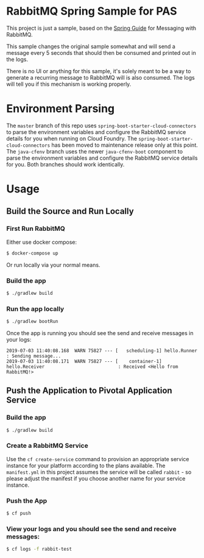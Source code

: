 # RabbitMQ Spring Sample for PAS

This project is just a sample, based on the [Spring Guide](https://spring.io/guides/gs/messaging-rabbitmq/) for 
Messaging with RabbitMQ.

This sample changes the original sample somewhat and will send a message every 5 seconds that should then be consumed 
and printed out in the logs.

There is no UI or anything for this sample, it's solely meant to be a way to generate a recurring message to RabbitMQ 
will is also consumed.  The logs will tell you if this mechanism is working properly.

# Environment Parsing

The `master` branch of this repo uses `spring-boot-starter-cloud-connectors` to parse the environment variables and 
configure the RabbitMQ service details for you when running on Cloud Foundry.  The `spring-boot-starter-cloud-connectors` 
has been moved to maintenance release only at this point. The `java-cfenv` branch uses the newer `java-cfenv-boot` 
component to parse the environment variables and configure the RabbitMQ service details for you.  Both branches should 
work identically.
    
# Usage

## Build the Source and Run Locally

### First Run RabbitMQ

Either use docker compose:
```bash
$ docker-compose up
```

Or run locally via your normal means.

### Build the app

```bash
$ ./gradlew build
```

### Run the app locally

```bash
$ ./gradlew bootRun
```

Once the app is running you should see the send and receive messages in your logs:

```
2019-07-03 11:40:08.168  WARN 75827 --- [   scheduling-1] hello.Runner                             : Sending message...
2019-07-03 11:40:08.171  WARN 75827 --- [    container-1] hello.Receiver                           : Received <Hello from RabbitMQ!>
```

## Push the Application to Pivotal Application Service

### Build the app

```bash
$ ./gradlew build
```

### Create a RabbitMQ Service

Use the `cf create-service` command to provision an appropriate service instance for your platform according to the 
plans available.  The `manifest.yml` in this project assumes the service will be called `rabbit` - so please adjust 
the manifest if you choose another name for your service instance.

### Push the App

```bash
$ cf push
```

### View your logs and you should see the send and receive messages:

```bash
$ cf logs -f rabbit-test
```

